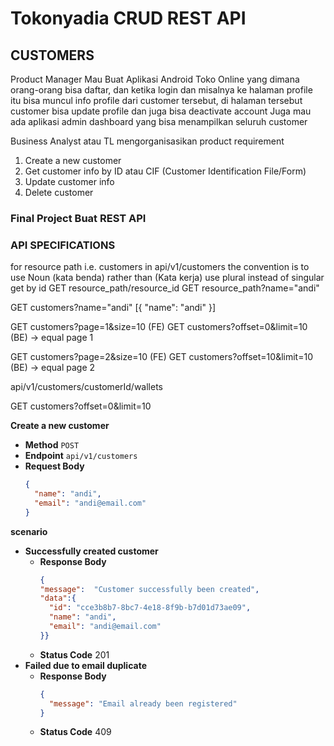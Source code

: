 # Tokonyadia CRUD REST API

## CUSTOMERS

Product Manager Mau Buat Aplikasi Android Toko Online yang dimana orang-orang bisa daftar, dan ketika login
dan misalnya ke halaman profile itu bisa muncul info profile dari customer tersebut, di halaman tersebut customer bisa
update profile dan juga bisa deactivate account
Juga mau ada aplikasi admin dashboard yang bisa menampilkan seluruh customer

Business Analyst atau TL mengorganisasikan product requirement

1. Create a new customer
2. Get customer info by ID atau CIF (Customer Identification File/Form)
3. Update customer info
4. Delete customer

### Final Project Buat REST API
### API SPECIFICATIONS
for resource path i.e. customers in api/v1/customers the convention is to use Noun (kata benda) rather than (Kata kerja)
use plural instead of singular
get by id
GET resource_path/resource_id
GET resource_path?name="andi"

GET customers?name="andi"
[{
"name": "andi"
}]

GET customers?page=1&size=10 (FE)
GET customers?offset=0&limit=10 (BE) -> equal page 1

GET customers?page=2&size=10 (FE)
GET customers?offset=10&limit=10 (BE) -> equal page 2

api/v1/customers/customerId/wallets

GET customers?offset=0&limit=10

**Create a new customer**
- **Method** `POST`
- **Endpoint** `api/v1/customers`
- **Request Body**
    ```json
    {
      "name": "andi",
      "email": "andi@email.com"
    }
    ```
  
**scenario**
- **Successfully created customer**
  - **Response Body**
      ```json
      {
    "message":  "Customer successfully been created",
    "data":{
        "id": "cce3b8b7-8bc7-4e18-8f9b-b7d01d73ae09",
        "name": "andi",
        "email": "andi@email.com"
      }}
      ```
  - **Status Code** 201
- **Failed due to email duplicate**
    - **Response Body**
        ```json
        {
          "message": "Email already been registered"
        }
        ```
    - **Status Code** 409

    
